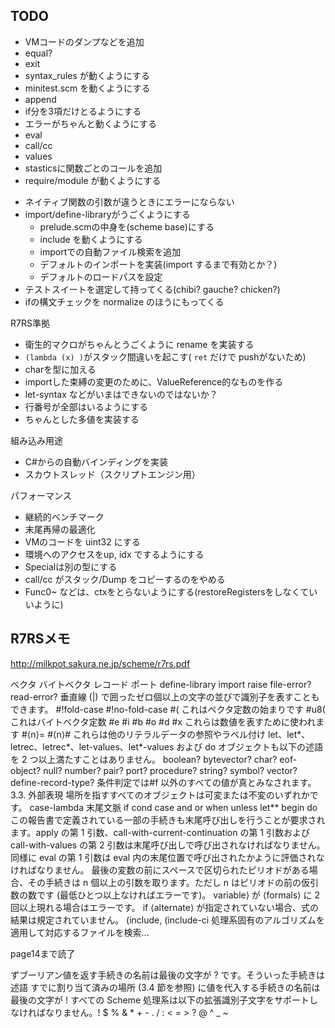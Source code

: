 ## TODO

- VMコードのダンプなどを追加
- equal?
- exit
- syntax_rules が動くようにする
- minitest.scm を動くようにする
- append
- if分を3項だけとるようにする
- エラーがちゃんと動くようにする
- eval
- call/cc
- values
- stasticsに関数ごとのコールを追加
- require/module が動くようにする

* ネイティブ関数の引数が違うときにエラーにならない
* import/define-libraryがうごくようにする
  - prelude.scmの中身を(scheme base)にする
  * include を動くようにする
  * importでの自動ファイル検索を追加
  * デフォルトのインポートを実装(import するまで有効とか？)
  * デフォルトのロードパスを設定
* テストスイートを選定して持ってくる(chibi? gauche? chicken?)
* ifの構文チェックを normalize のほうにもってくる

R7RS準拠
* 衛生的マクロがちゃんとうごくように rename を実装する
* `(lambda (x) )`がスタック間違いを起こす( `ret` だけで pushがないため)
* charを型に加える
* importした束縛の変更のために、ValueReference的なものを作る
* let-syntax などがいまはできないのではないか？
* 行番号が全部はいるようにする
* ちゃんとした多値を実装する

組み込み用途
* C#からの自動バインディングを実装
* スカウトスレッド（スクリプトエンジン用）

パフォーマンス
* 継続的ベンチマーク
* 末尾再帰の最適化
* VMのコードを uint32 にする
* 環境へのアクセスをup, idx でするようにする
* Specialは別の型にする
* call/cc がスタック/Dump をコピーするのをやめる
* Func0~ などは、ctxをとらないようにする(restoreRegistersをしなくていいように)
 

## R7RSメモ

http://milkpot.sakura.ne.jp/scheme/r7rs.pdf

ベクタ
バイトベクタ 
レコード 
ポート 
define-library
import
raise
file-error? read-error?
垂直線 (|) で囲ったゼロ個以上の文字の並びで識別子を表すこともできます。
#!fold-case #!no-fold-case
#( これはベクタ定数の始まりです
#u8( これはバイトベクタ定数
#e #i #b #o #d #x これらは数値を表すために使われます
#⟨n⟩= #⟨n⟩# これらは他のリテラルデータの参照やラベル付け
let、let*、letrec、letrec*、let-values、let*-values および do
オブジェクトも以下の述語を 2 つ以上満たすことはありません。 boolean? bytevector? char? eof-object? null? number? pair? port? procedure? string? symbol? vector? define-record-type?
条件判定では#f 以外のすべての値が真とみなされます。
3.3. 外部表現
場所を指すすべてのオブジェクトは可変または不変のいずれかです。
case-lambda
末尾文脈 if cond case and or when unless let** begin do
この報告書で定義されている一部の手続きも末尾呼び出しを行うことが要求されます。apply の第 1 引数、call-with-current-continuation の第 1 引数およびcall-with-values の第 2 引数は末尾呼び出しで呼び出されなければなりません。
同様に eval の第 1 引数は eval 内の末尾位置で呼び出されたかように評価されなければなりません。
最後の変数の前にスペースで区切られたピリオドがある場合、その手続きは n 個以上の引数を取ります。ただし n はピリオドの前の仮引数の数です (最低ひとつ以上なければエラーです)。
variable⟩ が ⟨formals⟩ に 2 回以上現れる場合はエラーです。
if ⟨alternate⟩ が指定されていない場合、式の結果は規定されていません。
(include, (include-ci 処理系固有のアルゴリズムを適用して対応するファイルを検索...


page14まで読了

ずブーリアン値を返す手続きの名前は最後の文字が ? です。そういった手続きは述語
すでに割り当て済みの場所 (3.4 節を参照) に値を代入する手続きの名前は最後の文字が !
すべての Scheme 処理系は以下の拡張識別子文字をサポートしなければなりません。! $ % & * + - . / : < = > ? @ ^ _ ~